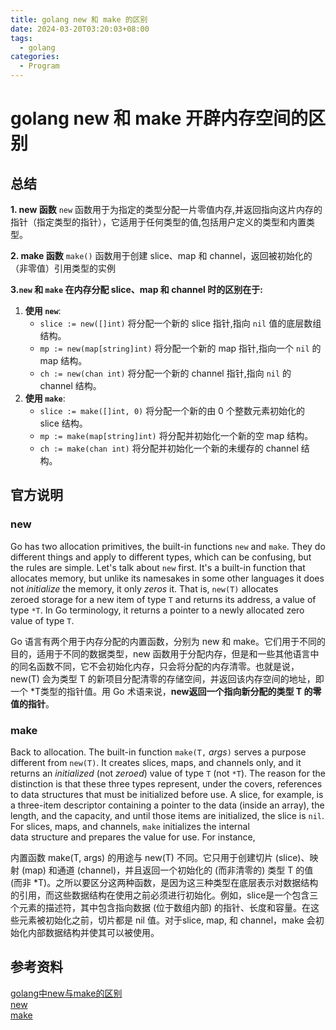 ```yaml
---
title: golang new 和 make 的区别
date: 2024-03-20T03:20:03+08:00
tags:
  - golang
categories:
  - Program
---
```


# golang new 和 make 开辟内存空间的区别

## 总结

**1. new 函数**
`new` 函数用于为指定的类型分配一片零值内存,并返回指向这片内存的指针（指定类型的指针），它适用于任何类型的值,包括用户定义的类型和内置类型。

**2. make 函数**
`make()` 函数用于创建 slice、map 和 channel，返回被初始化的（非零值）引用类型的实例

**3.`new` 和 `make` 在内存分配 slice、map 和 channel 时的区别在于:**

1. **使用 `new`**:
    - `slice := new([]int)` 将分配一个新的 slice 指针,指向 `nil` 值的底层数组结构。
    - `mp := new(map[string]int)` 将分配一个新的 map 指针,指向一个 `nil` 的 map 结构。
    - `ch := new(chan int)` 将分配一个新的 channel 指针,指向 `nil` 的 channel 结构。
2. **使用 `make`**:
    - `slice := make([]int, 0)` 将分配一个新的由 0 个整数元素初始化的 slice 结构。
    - `mp := make(map[string]int)` 将分配并初始化一个新的空 map 结构。
    - `ch := make(chan int)` 将分配并初始化一个新的未缓存的 channel 结构。

## 官方说明

### new
Go has two allocation primitives, the built-in functions `new` and `make`. They do different things and apply to different types, which can be confusing, but the rules are simple. Let's talk about `new` first. It's a built-in function that allocates memory, but unlike its namesakes in some other languages it does not _initialize_ the memory, it only _zeros_ it. That is, `new(T)` allocates zeroed storage for a new item of type `T` and returns its address, a value of type `*T`. In Go terminology, it returns a pointer to a newly allocated zero value of type `T`.

Go 语言有两个用于内存分配的内置函数，分别为 new 和 make。它们用于不同的目的，适用于不同的数据类型，new 函数用于分配内存，但是和一些其他语言中的同名函数不同，它不会初始化内存，只会将分配的内存清零。也就是说，new(T) 会为类型 T 的新项目分配清零的存储空间，并返回该内存空间的地址，即一个 \*T类型的指针值。用 Go 术语来说，**new返回一个指向新分配的类型 T 的零值的指针**。
### make

Back to allocation. The built-in function `make(T,` _args_`)` serves a purpose different from `new(T)`. It creates slices, maps, and channels only, and it returns an _initialized_ (not _zeroed_) value of type `T` (not `*T`). The reason for the distinction is that these three types represent, under the covers, references to data structures that must be initialized before use. A slice, for example, is a three-item descriptor containing a pointer to the data (inside an array), the length, and the capacity, and until those items are initialized, the slice is `nil`. For slices, maps, and channels, `make` initializes the internal data structure and prepares the value for use. For instance,

内置函数 make(T, args) 的用途与 new(T) 不同。它只用于创建切片 (slice)、映射 (map) 和通道 (channel)，并且返回一个初始化的 (而非清零的) 类型 T 的值 (而非 \*T)。之所以要区分这两种函数，是因为这三种类型在底层表示对数据结构的引用，而这些数据结构在使用之前必须进行初始化。例如，slice是一个包含三个元素的描述符，其中包含指向数据 (位于数组内部) 的指针、长度和容量。在这些元素被初始化之前，切片都是 nil 值。对于slice, map, 和 channel，make 会初始化内部数据结构并使其可以被使用。

## 参考资料

[golang中new与make的区别](https://juejin.cn/post/7180326159027011639)  
[new](https://go.dev/doc/effective_go.html#allocation_new)  
[make](https://go.dev/doc/effective_go.html#allocation_make)  